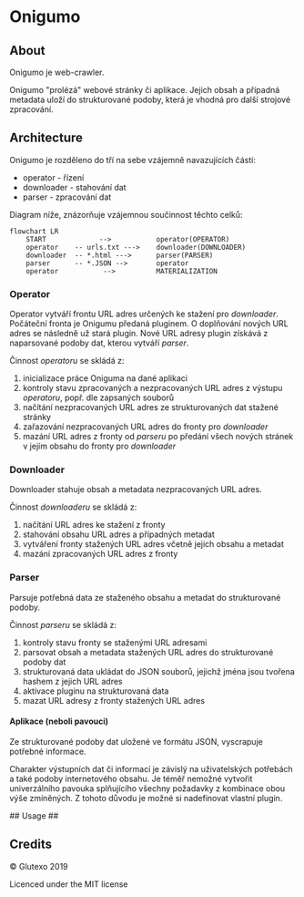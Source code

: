 # Onigumo #

## About ##

Onigumo je web-crawler.

Onigumo "prolézá" webové stránky či aplikace. Jejich obsah a případná metadata uloží do strukturované podoby, která je vhodná pro další strojové zpracování.

## Architecture ##

Onigumo je rozděleno do tří na sebe vzájemně navazujících částí:

* operator - řízení
* downloader - stahování dat
* parser - zpracování dat

Diagram níže, znázorňuje vzájemnou součinnost těchto celků:

```mermaid
flowchart LR
    START             -->           operator(OPERATOR)
    operator    -- urls.txt --->    downloader(DOWNLOADER)
    downloader  -- *.html --->      parser(PARSER)
    parser      -- *.JSON -->       operator
    operator           -->          MATERIALIZATION
```

### Operator ###

Operator vytváří frontu URL adres určených ke stažení pro _downloader_. Počáteční fronta je Onigumu předaná pluginem. O doplňování nových URL adres se následně už stará plugin. Nové URL adresy plugin získává z naparsované podoby dat, kterou vytváří _parser_.

Činnost _operatoru_ se skládá z:

1. inicializace práce Oniguma na dané aplikaci
2. kontroly stavu zpracovaných a nezpracovaných URL adres z výstupu
_operatoru_, popř. dle zapsaných souborů
3. načítání nezpracovaných URL adres ze strukturovaných dat stažené stránky
4. zařazování nezpracovaných URL adres do fronty pro _downloader_
5. mazání URL adres z fronty od _parseru_ po předání všech nových stránek
v jejím obsahu do fronty pro _downloader_

### Downloader ###

Downloader stahuje obsah a metadata nezpracovaných URL adres.

Činnost _downloaderu_ se skládá z:

1. načítání URL adres ke stažení z fronty
2. stahování obsahu URL adres a případných metadat
4. vytváření fronty stažených URL adres včetně jejich obsahu a metadat
3. mazání zpracovaných URL adres z fronty

### Parser ###

Parsuje potřebná data ze staženého obsahu a metadat do strukturované podoby.

Činnost _parseru_ se skládá z:

1. kontroly stavu fronty se staženými URL adresami
2. parsovat obsah a metadata stažených URL adres do strukturované podoby dat
3. strukturovaná data ukládat do JSON souborů, jejichž jména jsou tvořena
hashem z jejich URL adres
4. aktivace pluginu na strukturovaná data
5. mazat URL adresy z fronty stažených URL adres

#### Aplikace (neboli pavouci) ####

Ze strukturované podoby dat uložené ve formátu JSON, vyscrapuje potřebné informace.

Charakter výstupních dat či informací je závislý na uživatelských potřebách a také podoby internetového obsahu. Je téměř nemožné vytvořit univerzálního pavouka splňujícího všechny požadavky z kombinace obou výše zmíněných. Z tohoto důvodu je možné si nadefinovat vlastní plugin.

## Usage ##

## Credits ##

© Glutexo 2019

Licenced under the MIT license
